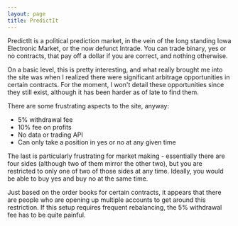 ```yaml
---
layout: page
title: PredictIt
---
```


PredictIt is a political prediction market, in the vein of the long standing Iowa Electronic Market, or the now defunct Intrade. You can trade binary, yes or no contracts, that pay off a dollar if you are correct, and nothing otherwise.

On a basic level, this is pretty interesting, and what really brought me into the site was when I realized there were significant arbitrage opportunities in certain contracts. For the moment, I won't detail these opportunities since they still exist, although it has been harder as of late to find them.

There are some frustrating aspects to the site, anyway:
* 5% withdrawal fee
* 10% fee on profits
* No data or trading API
* Can only take a position in yes or no at any given time

The last is particularly frustrating for market making - essentially there are four sides (although two of them mirror the other two), but you are restricted to only one of two of those sides at any time. Ideally, you would be able to buy yes and buy no at the same time.

Just based on the order books for certain contracts, it appears that there are people who are opening up multiple accounts to get around this restriction. If this setup requires frequent rebalancing, the 5% withdrawal fee has to be quite painful.
